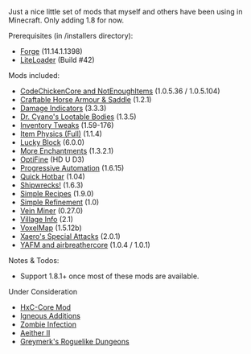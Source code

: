 Just a nice little set of mods that myself and others have been using in Minecraft. Only adding 1.8 for now.

Prerequisites (in /installers directory):

* [Forge](http://files.minecraftforge.net) (11.14.1.1398)
* [LiteLoader](http://www.minecraftforum.net/forums/mapping-and-modding/minecraft-mods/1290155-liteloader-for-minecraft-1-7-10) (Build #42)

Mods included:

* [CodeChickenCore and NotEnoughItems](http://www.minecraftforum.net/forums/mapping-and-modding/minecraft-mods/1279956-chickenbones-mods) (1.0.5.36 / 1.0.5.104)
* [Craftable Horse Armour & Saddle](http://www.curse.com/mc-mods/minecraft/224841-craftable-horse-armour-saddle) (1.2.1)
* [Damage Indicators](http://www.minecraftforum.net/forums/mapping-and-modding/minecraft-mods/1286538-hit-splat-damage-indicators) (3.3.3)
* [Dr. Cyano's Lootable Bodies](http://www.minecraftforum.net/forums/mapping-and-modding/minecraft-mods/2298198-dr-cyanos-lootable-bodies) (1.3.5)
* [Inventory Tweaks](http://www.minecraftforum.net/forums/mapping-and-modding/minecraft-mods/1288184-inventory-tweaks) (1.59-176)
* [Item Physics (Full)](http://www.minecraftforum.net/forums/mapping-and-modding/minecraft-mods/2076336-itemphysic) (1.1.4)
* [Lucky Block](http://www.minecraftforum.net/forums/mapping-and-modding/minecraft-mods/1292247-lucky-block) (6.0.0)
* [More Enchantments](http://www.minecraftforum.net/forums/mapping-and-modding/minecraft-mods/1445082-more-enchantments) (1.3.2.1)
* [OptiFine](http://optifine.net) (HD U D3)
* [Progressive Automation](http://www.minecraftforum.net/forums/mapping-and-modding/minecraft-mods/2076388-progressive-automation) (1.6.15)
* [Quick Hotbar](http://www.quickhotbar.com) (1.04)
* [Shipwrecks!](http://www.minecraftforum.net/forums/mapping-and-modding/minecraft-mods/1291627-shipwrecks) (1.6.3)
* [Simple Recipes](http://www.wuppy29.com/minecraft/category/simple-recipes/) (1.9.0)
* [Simple Refinement](http://www.curse.com/mc-mods/minecraft/227221-simple-refinement) (1.0)
* [Vein Miner](http://www.minecraftforum.net/forums/mapping-and-modding/minecraft-mods/1292260-1-5-x-1-6-x-vein-miner) (0.27.0)
* [Village Info](http://chunkbase.com/mods/village-info) (2.1)
* [VoxelMap](http://minecraft.curseforge.com/mc-mods/225179-voxelmap) (1.5.12b)
* [Xaero's Special Attacks](http://www.planetminecraft.com/mod/forge164xaeros-special-attacks-v100/) (2.0.1)
* [YAFM and airbreathercore](http://www.minecraftforum.net/forums/mapping-and-modding/minecraft-mods/1292539-yafm-yet-another-food-mod) (1.0.4 / 1.0.1)

Notes & Todos:

* Support 1.8.1+ once most of these mods are available.

Under Consideration

* [HxC-Core Mod](http://www.minecraftforum.net/forums/mapping-and-modding/minecraft-mods/2351391-hxc-mods)
* [Igneous Additions](http://www.minecraftforum.net/forums/mapping-and-modding/minecraft-mods/2357019-igneous-additions)
* [Zombie Infection](http://www.curse.com/mc-mods/minecraft/227518-zombie-infection)
* [Aeither II](http://www.aetherii.com)
* [Greymerk's Roguelike Dungeons](http://www.minecraftforum.net/forums/mapping-and-modding/minecraft-mods/1290238-roguelike-dungeons)